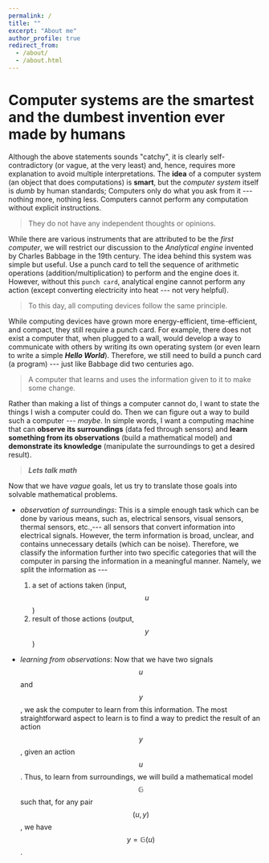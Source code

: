```yaml
---
permalink: /
title: ""
excerpt: "About me"
author_profile: true
redirect_from: 
  - /about/
  - /about.html
---
```




# Computer systems are the smartest and the dumbest invention ever made by humans

Although the above statements sounds "catchy", it is clearly self-contradictory (or vague, at the very least) and, hence, requires more explanation to avoid multiple interpretations. The **idea** of a computer system (an object that does computations) is **smart**, but the *computer system* itself is *dumb* by human standards; Computers only do what you ask from it --- nothing more, nothing less. Computers cannot perform any computation without explicit instructions. 

> They do not have any independent thoughts or opinions.

While there are various instruments that are attributed to be the *first computer*, we will restrict our discussion to the *Analytical engine* invented by Charles Babbage in the 19th century. The idea behind this system was simple but useful. Use a punch card to tell the sequence of arithmetic operations (addition/multiplication) to perform and the engine does it. However, without this `punch card`, analytical engine cannot perform any action (except converting electricity into heat --- not very helpful). 

> To this day, all computing devices follow the same principle. 

While computing devices have grown more energy-efficient, time-efficient, and compact, they still require a punch card. For example, there does not exist a computer that, when plugged to a wall, would develop a way to communicate with others by writing its own operating system (or even learn to write a simple ***Hello World***). Therefore, we still need to build a punch card (a program) --- just like Babbage did two centuries ago. 

> A computer that learns and uses the information given to it to make some change.

Rather than making a list of things a computer cannot do, I want to state the things I wish a computer could do. Then we can figure out a way to build such a computer --- *maybe*. In simple words, I want a computing machine that can **observe its surroundings** (data fed through sensors) and **learn something from its observations** (build a mathematical model) and **demonstrate its knowledge** (manipulate the surroundings to get a desired result).

> ***Lets talk math***

Now that we have *vague* goals, let us try to translate those goals into solvable mathematical problems. 

* *observation of surroundings*: This is a simple enough task which can be done by various means, such as, electrical sensors, visual sensors, thermal sensors, etc.,--- all sensors that convert information into electrical signals. However, the term information is broad, unclear, and contains unnecessary details (which can be noise). Therefore, we classify the information further into two specific categories that will the computer in parsing the information in a meaningful manner. Namely, we split the information as ---
  1) a set of actions taken (input, $$u$$) 
  2) result of those actions (output, $$y$$)

* *learning from observations*: Now that we have two signals $$u$$ and $$y$$, we ask the computer to learn from this information. The most straightforward aspect to learn is to find a way to predict the result of an action $$y$$, given an action $$u$$. Thus, to learn from surroundings, we will build a mathematical model $$\mathbb{G}$$ such that, for any pair $$(u,y)$$, we have
$$y = \mathbb{G}(u)$$.










